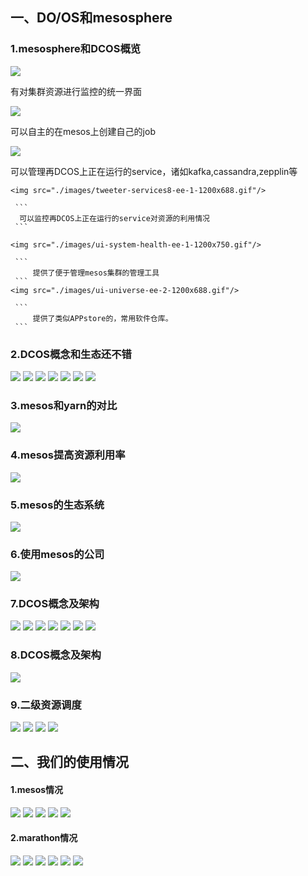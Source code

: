 <h2>一、DO/OS和mesosphere</h2>
<h3>1.mesosphere和DCOS概览</h3>
    <img src="./images/dashboard-ee-4-1200x690.gif"/>  
    <p>
         有对集群资源进行监控的统一界面
    </p>
    <img src="./images/jobs-ee-1200x688.gif"/>
    <p>
        可以自主的在mesos上创建自己的job
    </p>
    <img src="./images/tweeter-services6-ee-1-1200x687.gif"/>
    <p>
      可以管理再DCOS上正在运行的service，诸如kafka,cassandra,zepplin等
    </p>    
    
    <img src="./images/tweeter-services8-ee-1-1200x688.gif"/>
    
     ```
      可以监控再DCOS上正在运行的service对资源的利用情况
     ```
    
    <img src="./images/ui-system-health-ee-1-1200x750.gif"/>
         
     ```
         提供了便于管理mesos集群的管理工具
     ```
    <img src="./images/ui-universe-ee-2-1200x688.gif"/>
        
     ```
         提供了类似APPstore的，常用软件仓库。
     ```

<h3>2.DCOS概念和生态还不错</h3>
    <img src="./images/Snip20170829_1.png"/>
    <img src="./images/Snip20170829_2.png"/>
    <img src="./images/Snip20170829_3.png"/>
    <img src="./images/Snip20170829_4.png"/>
    <img src="./images/Snip20170829_5.png"/>
    <img src="./images/Snip20170829_15.png"/>
    <img src="./images/ibm001.png"/>

<h3>3.mesos和yarn的对比</h3>
    <img src="./images/yarn.png"/>
<h3>4.mesos提高资源利用率</h3>
    <img src="./images/Snip20170829_18.png"/>

<h3>5.mesos的生态系统</h3>
    <img src="./images/Snip20170829_16.png"/>

<h3>6.使用mesos的公司</h3>
    <img src="./images/Snip20170829_6.png"/>



<h3>7.DCOS概念及架构</h3>
    <img src="./images/Snip20170829_17.png"/>
    <img src="./images/Snip20170829_20.png"/>
    <img src="./images/Snip20170829_21.png"/>
    <img src="./images/Snip20170829_13.png"/>
    <img src="./images/Snip20170829_22.png"/>
    <img src="./images/Snip20170829_11.png"/>
    <img src="./images/Snip20170829_12.png"/>

<h3>8.DCOS概念及架构</h3>
    <img src="./images/Snip20170829_10.png"/>

<h3>9.二级资源调度</h3>
    <img src="./images/6.png"/>
    <img src="./images/7.png"/>
    <img src="./images/architecture3.jpg"/>
    <img src="./images/architecture-example.jpg"/>


<h2>二、我们的使用情况</h2>
<h4>1.mesos情况</h4>
    <img src="./images/Snip20170820_7.png"/>
    <img src="./images/Snip20170820_10.png"/>
    <img src="./images/Snip20170820_1.png"/>
    <img src="./images/Snip20170820_2.png"/>
    <img src="./images/Snip20170820_3.png"/>
<h4>2.marathon情况</h4>
    <img src="./images/Snip20170820_4.png"/>
    <img src="./images/Snip20170820_5.png"/>
    <img src="./images/Snip20170820_6.png"/>
    <img src="./images/Snip20170827_1.png"/>
    <img src="./images/Snip20170827_4.png"/>
    <img src="./images/Snip20170827_5.png"/>



